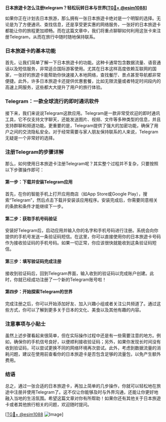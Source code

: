 **日本旅遊卡怎么注册telegram？轻松玩转日本与世界[[TG💪+ @esim1088](https://t.me/s/esim1088)]**

如果你正在计划去日本旅游，那么拥有一张日本旅遊卡绝对是一个明智的选择。无论是为了方便通讯、查找信息，还是享受更实惠的网络服务，一张好的日本旅遊卡都能让你的旅程更加顺畅。而在这篇文章中，我们将重点聊聊如何利用这张卡来注册Telegram，从而在旅行中随时随地保持联系。

### 日本旅遊卡的基本功能

首先，让我们简单了解一下日本旅遊卡的功能。这种卡通常包含数据流量、语音通话以及短信服务，非常适合国际游客使用。尤其在日本这样高度依赖互联网的国家，一张好的旅遊卡能帮助你快速接入本地网络，查找餐厅、景点甚至导航都非常便捷。此外，许多日本旅遊卡还提供优惠套餐，比如无限流量或者特定时间段内的高速上网服务，这些都大大提升了用户的旅行体验。

### Telegram：一款全球流行的即时通讯软件

接下来，我们来说说Telegram这款应用。Telegram是一款非常受欢迎的即时通讯工具，它不仅支持文字聊天，还能发送图片、视频、文件等多种类型的信息，并且支持群聊和频道功能。更重要的是，Telegram提供了强大的加密功能，确保了用户之间的交流隐私安全。对于经常需要与家人朋友保持联系的人来说，Telegram无疑是一个非常好的选择。

### 注册Telegram的步骤详解

那么，如何使用日本旅遊卡注册Telegram呢？其实整个过程并不复杂，只要按照以下步骤操作即可：

#### 第一步：下载并安装Telegram应用
首先，在你的智能手机上打开应用商店（如App Store或Google Play），搜索“Telegram”，然后点击下载并安装该应用程序。安装完成后，你需要同意相关的条款和条件才能继续下一步。

#### 第二步：获取手机号码验证
安装好Telegram后，启动应用并输入你的名字和手机号码进行注册。系统会向你提供的手机号发送一条验证码短信。在这里，你可以直接使用你的日本旅遊卡号码作为接收验证码的手机号码。如果一切正常，你应该很快就能收到这条验证码短信。

#### 第三步：填写验证码完成注册
接收到验证码后，回到Telegram界面，输入收到的验证码以完成账户创建。此时，你就已经成功注册了一个新的Telegram账号啦！

#### 第四步：开始探索Telegram的世界
完成注册之后，你可以开始添加好友、加入兴趣小组或者关注公共频道了。通过这些方式，你可以了解到更多关于日本的文化、美食以及其他有趣的内容。

### 注意事项与小贴士

虽然上述步骤看起来很简单，但在实际操作过程中还是有一些需要注意的地方。例如，确保你的手机信号良好，以便顺利接收验证码；另外，如果你发现长时间没有收到验证码，可以尝试更换不同的网络环境再次尝试。此外，考虑到数据流量的消耗问题，建议在使用前查看你的日本旅遊卡是否包含足够的流量包，以免产生额外费用。

### 结语

总之，通过一张合适的日本旅遊卡，再加上简单的几步操作，你就可以轻松地在旅途中注册并使用Telegram了。这不仅让你能够及时与外界沟通，还能让你更好地融入当地的生活氛围。希望这篇文章对你有所帮助！如果你还有其他关于日本旅遊卡或者其他旅行相关的问题，欢迎随时提问。

[[TG💪+ @esim1088](https://t.me/s/esim1088) ![Image](https://i.postimg.cc/4NQfJmqS/Snipaste-2025-05-13-00-14-12.png)]